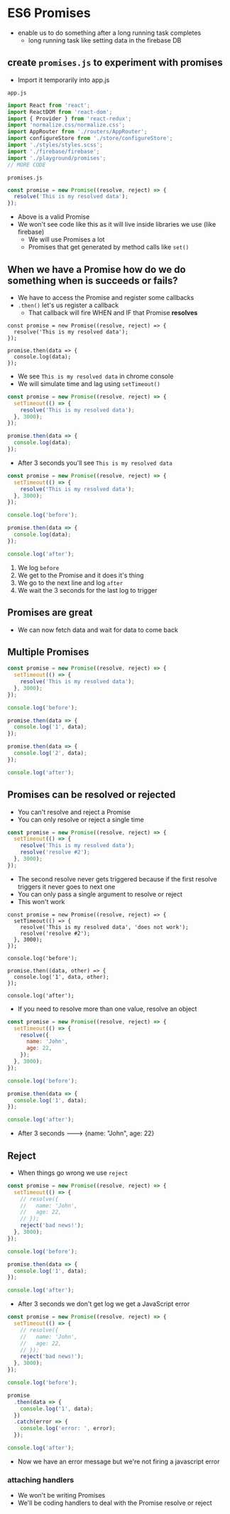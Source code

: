# ES6 Promises
* enable us to do something after a long running task completes
    - long running task like setting data in the firebase DB

## create `promises.js` to experiment with promises
* Import it temporarily into app.js

`app.js`

```js
import React from 'react';
import ReactDOM from 'react-dom';
import { Provider } from 'react-redux';
import 'normalize.css/normalize.css';
import AppRouter from './routers/AppRouter';
import configureStore from './store/configureStore';
import './styles/styles.scss';
import './firebase/firebase';
import './playground/promises';
// MORE CODE
```

`promises.js`

```js
const promise = new Promise((resolve, reject) => {
  resolve('This is my resolved data');
});
```

* Above is a valid Promise
* We won't see code like this as it will live inside libraries we use (like firebase)
    - We will use Promises a lot
    - Promises that get generated by method calls like `set()`

## When we have a Promise how do we do something when is succeeds or fails?
* We have to access the Promise and register some callbacks
* `.then()` let's us register a callback
    - That callback will fire WHEN and IF that Promise **resolves**

```
const promise = new Promise((resolve, reject) => {
  resolve('This is my resolved data');
});

promise.then(data => {
  console.log(data);
});
```

* We see `This is my resolved data` in chrome console
* We will simulate time and lag using `setTimeout()`

```js
const promise = new Promise((resolve, reject) => {
  setTimeout(() => {
    resolve('This is my resolved data');
  }, 3000);
});

promise.then(data => {
  console.log(data);
});
```

* After 3 seconds you'll see `This is my resolved data`

```js
const promise = new Promise((resolve, reject) => {
  setTimeout(() => {
    resolve('This is my resolved data');
  }, 3000);
});

console.log('before');

promise.then(data => {
  console.log(data);
});

console.log('after');
```

1. We log `before`
2. We get to the Promise and it does it's thing
3. We go to the next line and log `after`
4. We wait the 3 seconds for the last log to trigger

## Promises are great
* We can now fetch data and wait for data to come back

## Multiple Promises
```js
const promise = new Promise((resolve, reject) => {
  setTimeout(() => {
    resolve('This is my resolved data');
  }, 3000);
});

console.log('before');

promise.then(data => {
  console.log('1', data);
});

promise.then(data => {
  console.log('2', data);
});

console.log('after');
```

## Promises can be resolved or rejected
* You can't resolve and reject a Promise
* You can only resolve or reject a single time

```js
const promise = new Promise((resolve, reject) => {
  setTimeout(() => {
    resolve('This is my resolved data');
    resolve('resolve #2');
  }, 3000);
});
```

* The second resolve never gets triggered because if the first resolve triggers it never goes to next one
* You can only pass a single argument to resolve or reject
* This won't work

```
const promise = new Promise((resolve, reject) => {
  setTimeout(() => {
    resolve('This is my resolved data', 'does not work');
    resolve('resolve #2');
  }, 3000);
});

console.log('before');

promise.then((data, other) => {
  console.log('1', data, other);
});

console.log('after');
```

* If you need to resolve more than one value, resolve an object

```js
const promise = new Promise((resolve, reject) => {
  setTimeout(() => {
    resolve({
      name: 'John',
      age: 22,
    });
  }, 3000);
});

console.log('before');

promise.then(data => {
  console.log('1', data);
});

console.log('after');
```

* After 3 seconds ---> {name: "John", age: 22}

## Reject
* When things go wrong we use `reject`

```js
const promise = new Promise((resolve, reject) => {
  setTimeout(() => {
    // resolve({
    //   name: 'John',
    //   age: 22,
    // });
    reject('bad news!');
  }, 3000);
});

console.log('before');

promise.then(data => {
  console.log('1', data);
});

console.log('after');
```

* After 3 seconds we don't get log we get a JavaScript error

```js
const promise = new Promise((resolve, reject) => {
  setTimeout(() => {
    // resolve({
    //   name: 'John',
    //   age: 22,
    // });
    reject('bad news!');
  }, 3000);
});

console.log('before');

promise
  .then(data => {
    console.log('1', data);
  })
  .catch(error => {
    console.log('error: ', error);
  });

console.log('after');
```

* Now we have an error message but we're not firing a javascript error

### attaching handlers
* We won't be writing Promises
* We'll be coding handlers to deal with the Promise resolve or reject
